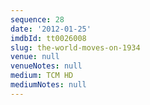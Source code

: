 ```yaml
---
sequence: 28
date: '2012-01-25'
imdbId: tt0026008
slug: the-world-moves-on-1934
venue: null
venueNotes: null
medium: TCM HD
mediumNotes: null
---
```


